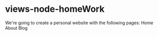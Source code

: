 # views-node-homeWork
We're going to create a personal website with the following pages: Home About Blog

